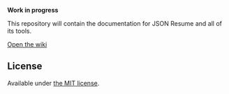 __Work in progress__

This repository will contain the documentation for JSON Resume and all of its tools.

[Open the wiki](https://github.com/jsonresume/resume-docs/wiki)

## License

Available under [the MIT license](http://mths.be/mit).
